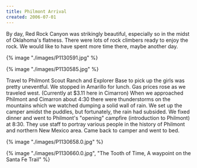```yaml
---
title: Philmont Arrival
created: 2006-07-01
---
```


By day, Red Rock Canyon was strikingly beautiful, especially so in the midst of Oklahoma's flatness. There were lots of rock climbers ready to enjoy the rock. We would like to have spent more time there, maybe another day.

{% image "./images/P1130591.jpg" %}

{% image "./images/P1130585.jpg" %}

Travel to Philmont Scout Ranch and Explorer Base to pick up the girls was pretty uneventful. We stopped in Amarillo for lunch. Gas prices rose as we traveled west. (Currently at $3.11 here in Cimarron) When we approached Philmont and Cimarron about 4:30 there were thunderstorms on the mountains which we watched dumping a solid wall of rain. We set up the camper amidst the puddles, but fortunately, the rain had subsided. We fixed dinner and went to Philmont's "opening" campfire (introduction to Philmont) at 8:30. They use staff to portray various people in the history of Philmont and northern New Mexico area. Came back to camper and went to bed.

{% image "./images/P1130658.0.jpg" %}

{% image "./images/P1130660.0.jpg", "The Tooth of Time, A waypoint on the Santa Fe Trail" %}

